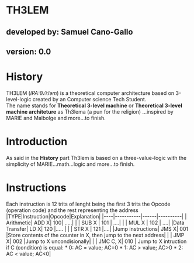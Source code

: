 TH3LEM
=======

## developed by: Samuel Cano-Gallo
## version: 0.0

# History
TH3LEM (_IPA:θɹˈiːləm_) is a theoretical computer architecture based on 3-level-logic created by an Computer science Tech Student.  
The name stands for **Theoretical 3-level machine** or **Theoretical 3-level machine architeture** as Th3lema (a pun for the religion) 
...inspired by MARIE and Malbolge and more...to finish.

# Introduction  
As said in the **History** part Th3lem is based on a three-value-logic with the simplicity of MARIE...math...logic and more...to finish.
# Instructions  
Each instruction is 12 trits of lenght being the first 3 trits the Opcode (operation code) and the rest representing the address
|TYPE|Instruction|Opcode|Explanation|
|----|-----------|------|----------|
| Arithmetic| ADD X| 100| .....|
| | SUB X | 101 | ....|
| | MUL X | 102 | ....|
|Data Transfer| LD X| 120 |..... |
| | STR X | 121 |....|
|Jump instructions| JMS X| 001 |Store contents of the counter in X, then jump to the next address|
| | JMP X| 002 |Jump to X uncondisionally|
| | JMC C, X| 010 | Jump to X intruction if C (condition) is equal:  * 0: AC = value; AC=0  * 1: AC > value; AC>0  * 2: AC < value; AC<0| 
